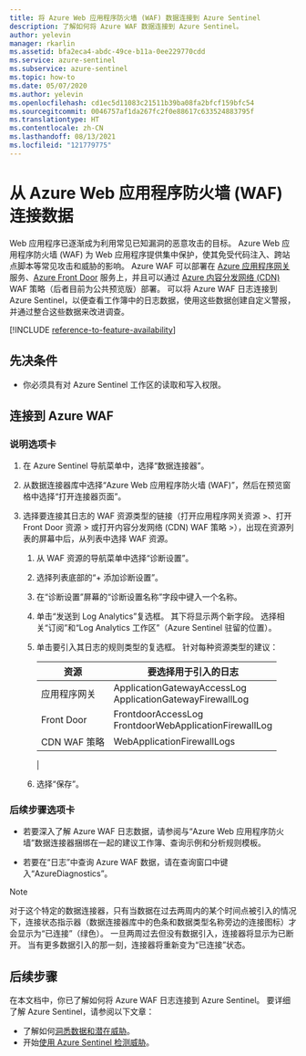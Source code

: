 ```yaml
---
title: 将 Azure Web 应用程序防火墙 (WAF) 数据连接到 Azure Sentinel
description: 了解如何将 Azure WAF 数据连接到 Azure Sentinel。
author: yelevin
manager: rkarlin
ms.assetid: bfa2eca4-abdc-49ce-b11a-0ee229770cdd
ms.service: azure-sentinel
ms.subservice: azure-sentinel
ms.topic: how-to
ms.date: 05/07/2020
ms.author: yelevin
ms.openlocfilehash: cd1ec5d11083c21511b39ba08fa2bfcf159bfc54
ms.sourcegitcommit: 0046757af1da267fc2f0e88617c633524883795f
ms.translationtype: HT
ms.contentlocale: zh-CN
ms.lasthandoff: 08/13/2021
ms.locfileid: "121779775"
---
```

# <a name="connect-data-from-azure-web-application-firewall-waf"></a>从 Azure Web 应用程序防火墙 (WAF) 连接数据

Web 应用程序已逐渐成为利用常见已知漏洞的恶意攻击的目标。 Azure Web 应用程序防火墙 (WAF) 为 Web 应用程序提供集中保护，使其免受代码注入、跨站点脚本等常见攻击和威胁的影响。 Azure WAF 可以部署在 [Azure 应用程序网关](../web-application-firewall/ag/ag-overview.md)服务、[Azure Front Door](../web-application-firewall/afds/afds-overview.md) 服务上，并且可以通过 [Azure 内容分发网络 (CDN)](../web-application-firewall/cdn/cdn-overview.md) WAF 策略（后者目前为公共预览版）部署。
可以将 Azure WAF 日志连接到 Azure Sentinel，以便查看工作簿中的日志数据，使用这些数据创建自定义警报，并通过整合这些数据来改进调查。

[!INCLUDE [reference-to-feature-availability](includes/reference-to-feature-availability.md)]

## <a name="prerequisites"></a>先决条件

- 你必须具有对 Azure Sentinel 工作区的读取和写入权限。

## <a name="connect-to-azure-waf"></a>连接到 Azure WAF

### <a name="instructions-tab"></a>说明选项卡

1. 在 Azure Sentinel 导航菜单中，选择“数据连接器”。

1. 从数据连接器库中选择“Azure Web 应用程序防火墙 (WAF)”，然后在预览窗格中选择“打开连接器页面”。

1. 选择要连接其日志的 WAF 资源类型的链接（打开应用程序网关资源 >、打开 Front Door 资源 > 或打开内容分发网络 (CDN) WAF 策略 >），出现在资源列表的屏幕中后，从列表中选择 WAF 资源。

    1. 从 WAF 资源的导航菜单中选择“诊断设置”。

    1. 选择列表底部的“+ 添加诊断设置”。

    1. 在“诊断设置”屏幕的“诊断设置名称”字段中键入一个名称。

    1. 单击“发送到 Log Analytics”复选框。 其下将显示两个新字段。 选择相关“订阅”和“Log Analytics 工作区”（Azure Sentinel 驻留的位置）。

    1. 单击要引入其日志的规则类型的复选框。 针对每种资源类型的建议：

        | 资源 | 要选择用于引入的日志 |
        |----------|------------------------------|
        | 应用程序网关 | ApplicationGatewayAccessLog<br>ApplicationGatewayFirewallLog |
        | Front Door          | FrontdoorAccessLog<br>FrontdoorWebApplicationFirewallLog |
        | CDN WAF 策略      | WebApplicationFirewallLogs |
        |

    1. 选择“保存”。

### <a name="next-steps-tab"></a>后续步骤选项卡

- 若要深入了解 Azure WAF 日志数据，请参阅与“Azure Web 应用程序防火墙”数据连接器捆绑在一起的建议工作簿、查询示例和分析规则模板。

- 若要在“日志”中查询 Azure WAF 数据，请在查询窗口中键入“AzureDiagnostics”。

> [!NOTE]
>
> 对于这个特定的数据连接器，只有当数据在过去两周内的某个时间点被引入的情况下，连接状态指示器（数据连接器库中的色条和数据类型名称旁边的连接图标）才会显示为“已连接”（绿色）。 一旦两周过去但没有数据引入，连接器将显示为已断开。 当有更多数据引入的那一刻，连接器将重新变为“已连接”状态。

## <a name="next-steps"></a>后续步骤
在本文档中，你已了解如何将 Azure WAF 日志连接到 Azure Sentinel。 要详细了解 Azure Sentinel，请参阅以下文章：
- 了解如何[洞悉数据和潜在威胁](get-visibility.md)。
- 开始[使用 Azure Sentinel 检测威胁](detect-threats-built-in.md)。